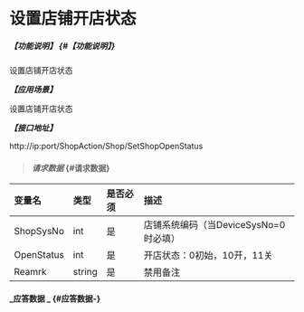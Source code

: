 # 设置店铺开店状态

##### _【功能说明】_ {#【功能说明】}

设置店铺开店状态

_**【应用场景】**_

设置店铺开店状态

_**【接口地址】**_

http://ip:port/ShopAction/Shop/SetShopOpenStatus

> #### _请求数据_ {#请求数据}

| 变量名 | 类型 | 是否必须 | 描述 |
| :--- | :--- | :--- | :--- |
| ShopSysNo | int | 是 | 店铺系统编码（当DeviceSysNo=0时必填） |
| OpenStatus | int | 是 | 开店状态：0初始，10开，11关 |
| Reamrk| string| 是 | 禁用备注|




#### _应答数据 _ {#应答数据-}



